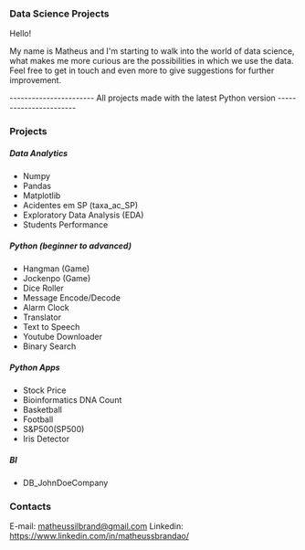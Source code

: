 ### Data Science Projects

Hello!

My name is Matheus and I'm starting to walk into the world of data science, what makes me more curious are the possibilities in which we use the data. Feel free to get in touch and even more to give suggestions for further improvement.

-----------------------  All projects made with the latest Python version   -----------------------

### Projects

##### Data Analytics
- Numpy
- Pandas
- Matplotlib
- Acidentes em SP (taxa_ac_SP)
- Exploratory Data Analysis (EDA)
- Students Performance

##### Python (beginner to advanced)
- Hangman (Game)
- Jockenpo (Game)
- Dice Roller
- Message Encode/Decode
- Alarm Clock
- Translator
- Text to Speech
- Youtube Downloader
- Binary Search

##### Python Apps
- Stock Price
- Bioinformatics DNA Count 
- Basketball
- Football
- S&P500(SP500)
- Iris Detector

##### BI 
- DB_JohnDoeCompany

### Contacts
E-mail: matheussilbrand@gmail.com
Linkedin: https://www.linkedin.com/in/matheussbrandao/

